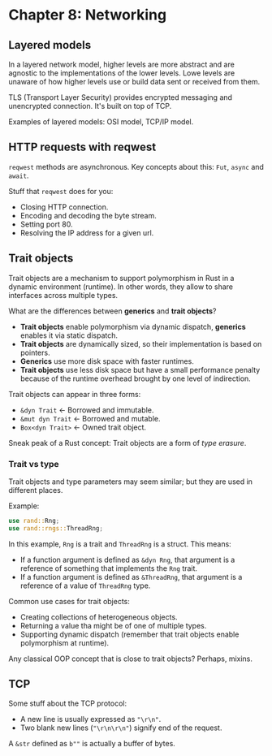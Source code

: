 # Chapter 8: Networking

## Layered models

In a layered network model, higher levels are more abstract and are agnostic to the implementations of the lower levels.
Lowe levels are unaware of how higher levels use or build data sent or received from them.

TLS (Transport Layer Security) provides encrypted messaging and unencrypted connection. It's built on top of TCP.

Examples of layered models: OSI model, TCP/IP model.

## HTTP requests with reqwest

`reqwest` methods are asynchronous. Key concepts about this: `Fut`, `async` and `await`.

Stuff that `reqwest` does for you:

- Closing HTTP connection.
- Encoding and decoding the byte stream.
- Setting port 80.
- Resolving the IP address for a given url.

## Trait objects

Trait objects are a mechanism to support polymorphism in Rust in a dynamic environment (runtime). In other words, they
allow to share interfaces across multiple types.

What are the differences between **generics** and **trait objects**?

- **Trait objects** enable polymorphism via dynamic dispatch, **generics** enables it via static dispatch.
- **Trait objects** are dynamically sized, so their implementation is based on pointers.
- **Generics** use more disk space with faster runtimes.
- **Trait objects** use less disk space but have a small performance penalty because of the runtime overhead brought by
  one level of indirection.

Trait objects can appear in three forms:

- `&dyn Trait` <- Borrowed and immutable.
- `&mut dyn Trait` <- Borrowed and mutable.
- `Box<dyn Trait>` <- Owned trait object.

Sneak peak of a Rust concept: Trait objects are a form of *type erasure*.

### Trait vs type

Trait objects and type parameters may seem similar; but they are used in different places.

Example:

```rust
use rand::Rng;
use rand::rngs::ThreadRng;
```

In this example, `Rng` is a trait and `ThreadRng` is a struct. This means:

- If a function argument is defined as `&dyn Rng`, that argument is a reference of something that implements the `Rng`
  trait.
- If a function argument is defined as `&ThreadRng`, that argument is a reference of a value of `ThreadRng` type.

Common use cases for trait objects:

- Creating collections of heterogeneous objects.
- Returning a value tha might be of one of multiple types.
- Supporting dynamic dispatch (remember that trait objects enable polymorphism at runtime).

Any classical OOP concept that is close to trait objects? Perhaps, mixins.

## TCP

Some stuff about the TCP protocol:

- A new line is usually expressed as `"\r\n"`.
- Two blank new lines (`"\r\n\r\n"`) signify end of the request.

A `&str` defined as `b""` is actually a buffer of bytes.
